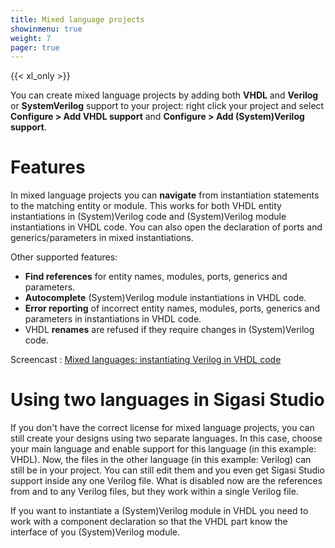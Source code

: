 ```yaml
---
title: Mixed language projects
showinmenu: true
weight: 7
pager: true
---
```


{{< xl_only >}}

You can create mixed language projects by adding both **VHDL** and
**Verilog** or **SystemVerilog** support to your project: right click
your project and select **Configure \> Add VHDL support** and
**Configure \> Add (System)Verilog support**.

# Features

In mixed language projects you can **navigate** from instantiation
statements to the matching entity or module. This works for both VHDL
entity instantiations in (System)Verilog code and (System)Verilog module
instantiations in VHDL code. You can also open the declaration of ports
and generics/parameters in mixed instantiations.

Other supported features:

* **Find references** for entity names, modules, ports, generics and parameters.
* **Autocomplete** (System)Verilog module instantiations in VHDL code.
* **Error reporting** of incorrect entity names, modules, ports, generics and parameters in instantiations in VHDL code.
* VHDL **renames** are refused if they require changes in (System)Verilog code.

Screencast : [Mixed languages: instantiating Verilog in VHDL code](/screencasts/mixed_language_instantiation)

# Using two languages in Sigasi Studio

If you don't have the correct license for mixed language projects, you can still create your designs using two separate languages. In this case, choose your main language and enable support for this language (in this example: VHDL). Now, the files in the other language (in this example: Verilog) can still be in your project. You can still edit them and you even get Sigasi Studio support inside any one Verilog file. What is disabled now are the references from and to any Verilog files, but they work within a single Verilog file.

If you want to instantiate a (System)Verilog module in VHDL you need to work with a component declaration so that the VHDL part know the interface of you (System)Verilog module.

